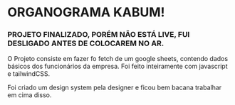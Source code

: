 # ORGANOGRAMA KABUM!

### PROJETO FINALIZADO, PORÉM NÃO ESTÁ LIVE, FUI DESLIGADO ANTES DE COLOCAREM NO AR.


O Projeto consiste em fazer fo fetch de um google sheets, contendo dados básicos dos funcionários da empresa.
Foi feito inteiramente com javascript e tailwindCSS.

Foi criado um design system pela designer e ficou bem bacana trabalhar em cima disso.
